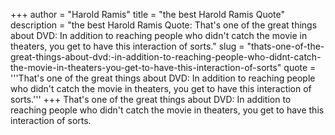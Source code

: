 +++
author = "Harold Ramis"
title = "the best Harold Ramis Quote"
description = "the best Harold Ramis Quote: That's one of the great things about DVD: In addition to reaching people who didn't catch the movie in theaters, you get to have this interaction of sorts."
slug = "thats-one-of-the-great-things-about-dvd:-in-addition-to-reaching-people-who-didnt-catch-the-movie-in-theaters-you-get-to-have-this-interaction-of-sorts"
quote = '''That's one of the great things about DVD: In addition to reaching people who didn't catch the movie in theaters, you get to have this interaction of sorts.'''
+++
That's one of the great things about DVD: In addition to reaching people who didn't catch the movie in theaters, you get to have this interaction of sorts.
